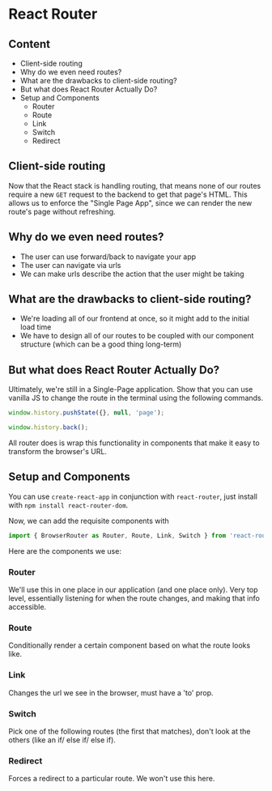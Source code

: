 # React Router
## Content
- Client-side routing
- Why do we even need routes?
- What are the drawbacks to client-side routing?
- But what does React Router Actually Do?
- Setup and Components
  - Router
  - Route
  - Link
  - Switch
  - Redirect

## Client-side routing

Now that the React stack is handling routing, that means none of our routes require a new `GET` request to the backend to get that page's HTML. This allows us to enforce the "Single Page App", since we can render the new route's page without refreshing.

## Why do we even need routes?

* The user can use forward/back to navigate your app
* The user can navigate via urls
* We can make urls describe the action that the user might be taking

## What are the drawbacks to client-side routing?

* We're loading all of our frontend at once, so it might add to the initial load time
* We have to design all of our routes to be coupled with our component structure (which can be a good thing long-term)

## But what does React Router Actually Do?

Ultimately, we're still in a Single-Page application. Show that you can use vanilla JS to change the route in the terminal using the following commands.

```js
window.history.pushState({}, null, 'page');
```

```js
window.history.back();
```

All router does is wrap this functionality in components that make it easy to transform the browser's URL.

## Setup and Components

You can use `create-react-app` in conjunction with `react-router`, just install with `npm install react-router-dom`.

Now, we can add the requisite components with

```js
import { BrowserRouter as Router, Route, Link, Switch } from 'react-router-dom';
```

Here are the components we use:

### Router

We'll use this in one place in our application (and one place only). Very top level, essentially listening for when the route changes, and making that info accessible.

### Route

Conditionally render a certain component based on what the route looks like.

### Link

Changes the url we see in the browser, must have a 'to' prop.

### Switch

Pick one of the following routes (the first that matches), don't look at the others (like an if/ else if/ else if).

### Redirect

Forces a redirect to a particular route. We won't use this here.
